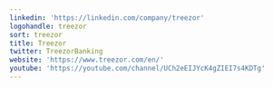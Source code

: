```yaml
---
linkedin: 'https://linkedin.com/company/treezor'
logohandle: treezor
sort: treezor
title: Treezor
twitter: TreezorBanking
website: 'https://www.treezor.com/en/'
youtube: 'https://youtube.com/channel/UCh2eEIJYcK4gZIEI7s4KDTg'
---
```

